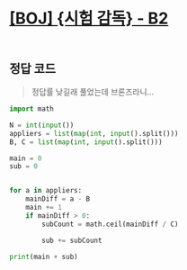 # [[BOJ] {시험 감독} - B2](<(https://www.acmicpc.net/problem/13458)>)

## <br>정답 코드

> 정답률 낮길래 풀었는데 브론즈라니...

```python
import math

N = int(input())
appliers = list(map(int, input().split()))
B, C = list(map(int, input().split()))

main = 0
sub = 0


for a in appliers:
    mainDiff = a - B
    main += 1
    if mainDiff > 0:
        subCount = math.ceil(mainDiff / C)

        sub += subCount

print(main + sub)

```
